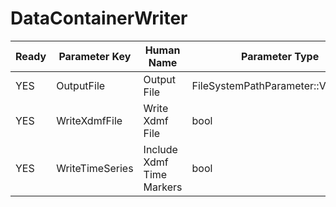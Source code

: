 # DataContainerWriter #

| Ready | Parameter Key | Human Name | Parameter Type | Parameter Class |
|-------|---------------|------------|-----------------|----------------|
| YES | OutputFile | Output File | FileSystemPathParameter::ValueType | FileSystemPathParameter |
| YES | WriteXdmfFile | Write Xdmf File | bool | BoolParameter |
| YES | WriteTimeSeries | Include Xdmf Time Markers | bool | BoolParameter |
